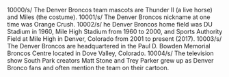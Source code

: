10000/s/ The Denver Broncos team mascots are Thunder II (a live horse) and Miles (the costume). 
10001/s/ The Denver Broncos nickname at one time was Orange Crush. 
10002/s/ he Denver Broncos home field was DU Stadium in 1960, Mile High Stadium from 1960 to 2000, and Sports Authority Field at Mile High in Denver, Colorado from 2001 to present (2017). 
10003/s/ The Denver Broncos are headquartered in the Paul D. Bowden Memorial Broncos Centre located in Dove Valley, Colorado. 
10004/s/ The television show South Park creators Matt Stone and Trey Parker grew up as Denver Bronco fans and often mention the team on their cartoon. 